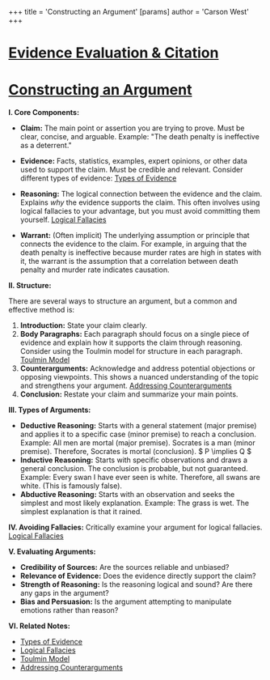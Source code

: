 +++
 title = 'Constructing an Argument'
[params]
	author = 'Carson West'
+++
# [Evidence Evaluation & Citation](./../evidence-evaluation-&-citation/)
# [Constructing an Argument](./../constructing-an-argument/)

**I. Core Components:**

* **Claim:** The main point or assertion you are trying to prove.  Must be clear, concise, and arguable.  Example:  "The death penalty is ineffective as a deterrent."

* **Evidence:**  Facts, statistics, examples, expert opinions, or other data used to support the claim.  Must be credible and relevant.  Consider different types of evidence: [Types of Evidence](./../types-of-evidence/)

* **Reasoning:** The logical connection between the evidence and the claim. Explains *why* the evidence supports the claim. This often involves using logical fallacies to your advantage,  but you must avoid committing them yourself. [Logical Fallacies](./../logical-fallacies/)

* **Warrant:** (Often implicit) The underlying assumption or principle that connects the evidence to the claim.  For example, in arguing that the death penalty is ineffective because murder rates are high in states with it, the warrant is the assumption that a correlation between death penalty and murder rate indicates causation.

**II. Structure:**

There are several ways to structure an argument, but a common and effective method is:

1. **Introduction:** State your claim clearly.
2. **Body Paragraphs:** Each paragraph should focus on a single piece of evidence and explain how it supports the claim through reasoning.  Consider using the Toulmin model for structure in each paragraph.  [Toulmin Model](./../toulmin-model/)
3. **Counterarguments:** Acknowledge and address potential objections or opposing viewpoints.  This shows a nuanced understanding of the topic and strengthens your argument. [Addressing Counterarguments](./../addressing-counterarguments/)
4. **Conclusion:** Restate your claim and summarize your main points.

**III.  Types of Arguments:**

* **Deductive Reasoning:**  Starts with a general statement (major premise) and applies it to a specific case (minor premise) to reach a conclusion.  Example: All men are mortal (major premise). Socrates is a man (minor premise). Therefore, Socrates is mortal (conclusion).  $ P \implies Q $ 
* **Inductive Reasoning:** Starts with specific observations and draws a general conclusion.  The conclusion is probable, but not guaranteed.  Example: Every swan I have ever seen is white. Therefore, all swans are white. (This is famously false).
* **Abductive Reasoning:**  Starts with an observation and seeks the simplest and most likely explanation.  Example: The grass is wet.  The simplest explanation is that it rained.

**IV.  Avoiding Fallacies:**  Critically examine your argument for logical fallacies.  [Logical Fallacies](./../logical-fallacies/)


**V.  Evaluating Arguments:**

* **Credibility of Sources:** Are the sources reliable and unbiased?
* **Relevance of Evidence:** Does the evidence directly support the claim?
* **Strength of Reasoning:** Is the reasoning logical and sound?  Are there any gaps in the argument?
* **Bias and Persuasion:**  Is the argument attempting to manipulate emotions rather than reason?


**VI.  Related Notes:**

* [Types of Evidence](./../types-of-evidence/)
* [Logical Fallacies](./../logical-fallacies/)
* [Toulmin Model](./../toulmin-model/)
* [Addressing Counterarguments](./../addressing-counterarguments/)

